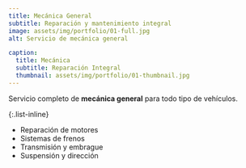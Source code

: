 ```yaml
---
title: Mecánica General
subtitle: Reparación y mantenimiento integral
image: assets/img/portfolio/01-full.jpg
alt: Servicio de mecánica general

caption:
  title: Mecánica
  subtitle: Reparación Integral
  thumbnail: assets/img/portfolio/01-thumbnail.jpg
---
```

Servicio completo de **mecánica general** para todo tipo de vehículos.

{:.list-inline}
- Reparación de motores
- Sistemas de frenos
- Transmisión y embrague
- Suspensión y dirección

